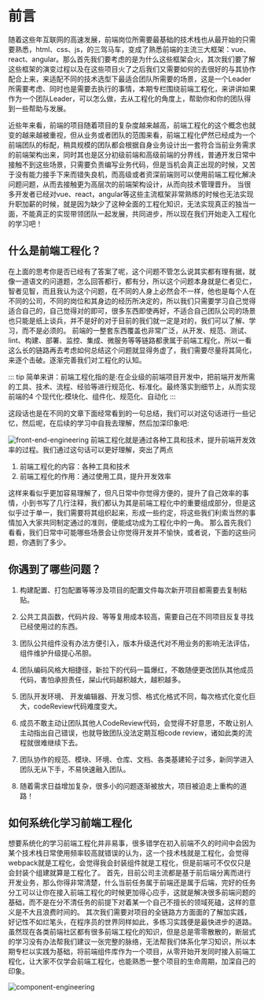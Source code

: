 # 前言
随着这些年互联网的高速发展，前端岗位所需要最基础的技术栈也从最开始的只需要熟悉，html、css、js，的三驾马车，变成了熟悉前端的主流三大框架：vue、react、angular。那么首先我们要考虑的是为什么这些框架会火，其次我们要了解这些框架的演变过程以及在这些项目火了之后我们又需要如何的去很好的与其协作配合上来，来适配不同的技术选型下最适合团队所需要的场景，这是一个Leader所需要考虑、同时也是需要去执行的事情，本期专栏围绕前端工程化，来讲讲如果作为一个团队Leader，可以怎么做，去从工程化的角度上，帮助你和你的团队得到一些帮助与发展。

近些年来看，前端的项目随着项目的复杂度越来越高，前端工程化的这个概念也就变的越来越被重视，但从业务或者团队的范围来看，前端工程化俨然已经成为一个前端团队的标配，稍具规模的团队都会根据自身业务设计出一套符合当前业务需求的前端架构出来，同时其也是区分初级前端和高级前端的分界线，普通开发日常中接触不到这些场景，只需要负责编写业务代码，但是当机会真正出现的时候，又苦于没有能力接手下来而错失良机，而高级或者资深前端则可以使用前端工程化解决问题问题，从而去接触更为高层次的前端架构设计，从而向技术管理晋升。
当很多开发者已经对vue、react，angular等这些主流框架非常熟练的时候也无法实现升职加薪的时候，就是因为缺少了这种全面的工程化知识，无法实现真正的独当一面，不能真正的实现带领团队一起发展，共同进步，所以现在我们开始走入工程化的学习吧！

## 什么是前端工程化？
在上面的思考你是否已经有了答案了呢，这个问题不管怎么说其实都有理有据，就像一道语文的问道题，怎么回答都行，都有分，所以这个问题本身就是仁者见仁，智者见智，而且我认为这个问题，在不同的人身上必然会不一样，他也是每个人在不同的公司，不同的岗位和其身边的经历所决定的，所以我们只需要学习自己觉得适合自己的，自己觉得对的即可，很多东西即使再好，不适合自己团队公司的场景也只能是纸上谈兵，并不是好的对于目前的我们就一定是对的，我们可以了解、学习，而不是必须的。
前端的一整套东西覆盖也非常广泛，从开发、规范、测试、lint、构建、部署、监控、集成、微服务等等链路都隶属于前端工程化，所以一看这么长的链路再去考虑如何总结这个问题就显得务虚了，我们需要尽量将其简化，来逐个击破。逐渐完善我们对工程化的认知。

::: tip 简单来讲：前端工程化指的是:在企业级的前端项目开发中，把前端开发所需的工具、技术、流程、经验等进行规范化、标准化。最终落实到细节上，从而实现前端的4 个现代化:模块化、组件化、规范化、自动化
:::

这段话也是在不同的文章下面经常看到的一句总结，我们可以对这句话进行一些记忆，然后呢，在后续的学习中自我去理解，然后加深印象吧:

![front-end-engineering](/image/front-end-engineering.png)
前端工程化就是通过各种工具和技术，提升前端开发效率的过程。我们通过这句话可以更好理解，突出了两点
1. 前端工程化的内容：各种工具和技术
2. 前端工程化的作用：通过使用工具，提升开发效率

这样来看似乎更加容易理解了，但凡日常中你觉得方便的，提升了自己效率的事情，小到书写了几行注释，我们都认为其是前端工程化中的重要组成部分，但是这似乎过于单一，我们需要将其组织起来，形成一些约定，将这些我们利索当然的事情加入大家共同制定通过的准则，便能成功成为工程化中的一角。
那么首先我们看看，我们日常中可能哪些场景会让你觉得开发并不愉快，或者说，下面的这些问题，你遇到了多少。

## 你遇到了哪些问题？
1. 构建配置、打包配置等等涉及项目的配置文件每次新开项目都需要去复制粘贴。

2. 公共工具函数，代码片段、等等复用成本较高，需要自己在不同项目反复寻找已经使用过的东西。

3. 团队公共组件没有办法方便引入，版本升级迭代对不用业务的影响无法评估，组件维护升级提心吊胆。

4. 团队编码风格大相捷径，新拉下的代码一篇爆红，不敢随便更改团队其他成员代码，害怕承担责任，屎山代码越积越大，越积越多。

5. 团队开发环境、 开发编辑器、开发习惯、格式化格式不同，每次格式化变化巨大，codeReview代码难度变大。

6. 成员不敢主动让团队其他人CodeReview代码，会觉得不好意思，不敢让别人主动指出自己错误，也就导致团队没法定期互相code review，诸如此类的流程就很难继续下去。

7. 团队协作的规范、模块、环境、仓库、文档、各类基建轮子过多，新同学进入团队无从下手，不易快速融入团队。

8. 随着需求日益增加复杂，很多小的问题逐渐被放大，项目被迫走上重构的道路！

## 如何系统化学习前端工程化
想要系统化的学习前端工程化并非易事，很多错学在初入前端不久的时间中会因为某个技术栈日常使用频率较高就错误的认为，这一个技术栈就是工程化，会觉得webpack就是工程化，会觉得我会封装组件就是工程化，但是前端可不仅仅只是会封装个组建就算是工程化了。
首先，目前公司主流都是基于前后端分离而进行开发业务，那么你得非常清楚，什么当前任务属于前端还是属于后端，完好的任务分工可以让你在接入前端工程化的时候更加得心应手，这就是解决很多前端问题的基础，而不是在分不清任务的前提下对着某一个自己不擅长的领域死磕，这样的意义是不大且浪费时间的。
其次我们需要对项目的全链路方方面面的了解加实践，好记性不如烂笔头，在程序员的世界同样如此，多练习实践便是最快进步的道路。
虽然现在各类前端社区都有很多前端工程化的知识，但是总是零零散散的，断层式的学习没有办法帮我们建议一张完整的脉络，无法帮我们体系化学习知识，所以本期专栏以实践为基础，将前端组件库作为一个项目，从零开始开发同时接入前端工程化，让大家不仅学会前端工程化，也能熟悉一整个项目的生命周期，加深自己的印象。

![component-engineering](/image/component-engineering.png)
